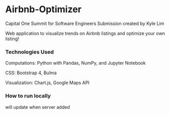 # Airbnb-Optimizer
Capital One Summit for Software Engineers Submission created by Kyle Lim

Web application to visualize trends on Airbnb listings and optimize your own listing!

### Technologies Used

Computations: Python with Pandas, NumPy, and Jupyter Notebook

CSS: Bootstrap 4, Bulma

Visualization: Chart.js, Google Maps API

### How to run locally

will update when server added
